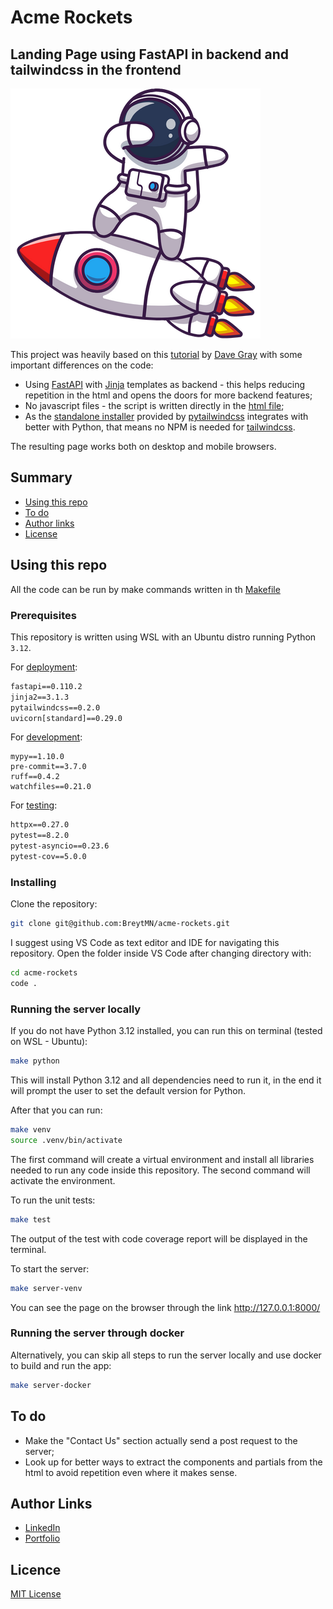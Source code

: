 # Acme Rockets

## Landing Page using FastAPI in backend and tailwindcss in the frontend

![Rocket Dab](app/static/img/rocketdab.png)

This project was heavily based on this [tutorial](https://github.com/gitdagray/tailwind-css-course) by [Dave Gray](https://www.youtube.com/watch?v=pYaamz6AyvU&list=PL0Zuz27SZ-6M8znNpim8dRiICRrP5HPft) with some important differences on the code:
 * Using [FastAPI](https://fastapi.tiangolo.com/) with [Jinja](https://palletsprojects.com/p/jinja/) templates as backend - this helps reducing repetition in the html and opens the doors for more backend features;
 * No javascript files - the script is written directly in the [html file](app/templates/layout/header.html);
 * As the [standalone installer](https://tailwindcss.com/blog/standalone-cli) provided by [pytailwindcss](https://pypi.org/project/pytailwindcss/) integrates with better with Python, that means no NPM is needed for [tailwindcss](https://tailwindcss.com/).

The resulting page works both on desktop and mobile browsers.

## Summary
* [Using this repo](#using-this-repo)
* [To do](#to-do)
* [Author links](#author-links)
* [License](#licence)


## Using this repo

All the code can be run by make commands written in th [Makefile](Makefile)

### Prerequisites

This repository is written using WSL with an Ubuntu distro running Python `3.12`.

For [deployment](requirements.txt):
```txt
fastapi==0.110.2
jinja2==3.1.3
pytailwindcss==0.2.0
uvicorn[standard]==0.29.0
```

For [development](requirements_dev.txt):
```
mypy==1.10.0
pre-commit==3.7.0
ruff==0.4.2
watchfiles==0.21.0
```

For [testing](requirements_test.txt):
```txt
httpx==0.27.0
pytest==8.2.0
pytest-asyncio==0.23.6
pytest-cov==5.0.0
```

### Installing
Clone the repository:
```bash
git clone git@github.com:BreytMN/acme-rockets.git
```

I suggest using VS Code as text editor and IDE for navigating this repository. Open the folder inside VS Code after changing directory with:
```bash
cd acme-rockets
code .
```

### Running the server locally
If you do not have Python 3.12 installed, you can run this on terminal (tested on WSL - Ubuntu):
```bash
make python
```
This will install Python 3.12 and all dependencies need to run it, in the end it will prompt the user to set the default version for Python.

After that you can run:
```bash
make venv
source .venv/bin/activate
```
The first command will create a virtual environment and install all libraries needed to run any code inside this repository. The second command will activate the environment.

To run the unit tests:
```bash
make test
```
The output of the test with code coverage report will be displayed in the terminal.

To start the server:
```bash
make server-venv
```
You can see the page on the browser through the link http://127.0.0.1:8000/

### Running the server through docker
Alternatively, you can skip all steps to run the server locally and use docker to build and run the app:
```bash
make server-docker
```

## To do
 * Make the "Contact Us" section actually send a post request to the server;
 * Look up for better ways to extract the components and partials from the html to avoid repetition even where it makes sense.

## Author Links
* [LinkedIn](https://www.linkedin.com/in/breytner-nascimento/)
* [Portfolio](https://portfolio.breytmn.com)

## Licence
[MIT License](LICENSE)